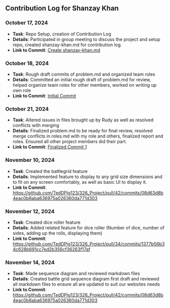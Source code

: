 ## Contribution Log for Shanzay Khan

### October 17, 2024
- **Task**: Repo Setup, creation of Contribution Log
- **Details**: Participated in group meeting to discuss the project and setup repo, created shanzay-khan.md for contribution log. 
- **Link to Commit**: [Create shanzay-khan.md](https://github.com/TedDPig123/326_Project/commit/cfcb371061506bb53e4db479e6aebece70f7eb0a)

### October 18, 2024
- **Task**: Rough draft commits of problem.md and organized team roles
- **Details**: Committed an initial rough draft of problem.md for review, helped organize team roles for other members, worked on writing up own role 
- **Link to Commit**: [Initial Commit](https://github.com/TedDPig123/326_Project/pull/2/commits/8cac04581240690e87732482c65a882d989a7d60)

### October 21, 2024
- **Task**: Altered issues in files brought up by Rudy as well as resolved conflicts with merging
- **Details**: Finalized problem.md to be ready for final review, resolved merge conflicts in roles.md with my role and others, finalized report and roles. Ensured all other project members did their part. 
- **Link to Commit**: [Finalized Commit 1](https://github.com/TedDPig123/326_Project/pull/9/files)

### November 10, 2024
- **Task**: Created the battlegrid feature 
- **Details**: Implemented feature to display to any grid size dimensions and to fit on any screen comfortably, as well as basic UI to display it.  
- **Link to Commit**: https://github.com/TedDPig123/326_Project/pull/42/commits/08d63d8b4eac0b8aba636975a026360da771d303

### November 12, 2024
- **Task**: Created dice roller feature
- **Details**: Added related feature for dice roller (Number of dice, number of sides, adding up the rolls, displaying them)
- **Link to Commit**: https://github.com/TedDPig123/326_Project/pull/34/commits/1377b56b34c628b691cc7ed2b356cf36263f17af

### November 14, 2024
- **Task**: Made sequence diagram and reviewed markdown files
- **Details**: Created battle grid sequence diagram first draft and reviewed all markdown files to ensure all are updated to suit our websites needs
- **Link to Commit**: https://github.com/TedDPig123/326_Project/pull/42/commits/08d63d8b4eac0b8aba636975a026360da771d303